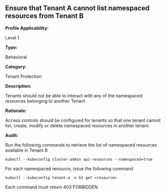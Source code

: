## Ensure that Tenant A cannot list namespaced resources from Tenant B

**Profile Applicability:**

Level 1

**Type:**

Behavioral

**Category:**

Tenant Protection

**Description:**

Tenants should not be able to interact with any of the namespaced resources belonging to another Tenant

**Rationale:**

Access controls should be configured for tenants so that one tenant cannot list, create, modify or delete namespaced resources in another tenant.

**Audit:**

Run the following commands to retrieve the list of namespaced resources available in Tenant B

  	kubectl --kubeconfig cluster-admin api-resources --namespaced=true

For each namespaced resource, issue the following command
	
	kubectl --kubeconfig tenant-a -n b1 get <resource>

Each command must return 403 FORBIDDEN
